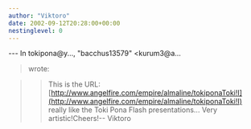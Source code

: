 ```yaml
---
author: "Viktoro"
date: 2002-09-12T20:28:00+00:00
nestinglevel: 0
---
```

\---
 In tokipona@y..., "bacchus13579" <kurum3@a...
> wrote:

>> This is the URL: [http://www.angelfire.com/empire/almaline/tokiponaToki!I](http://www.angelfire.com/empire/almaline/tokiponaToki!I) really like the Toki Pona Flash presentations... Very artistic!Cheers!--
Viktoro
